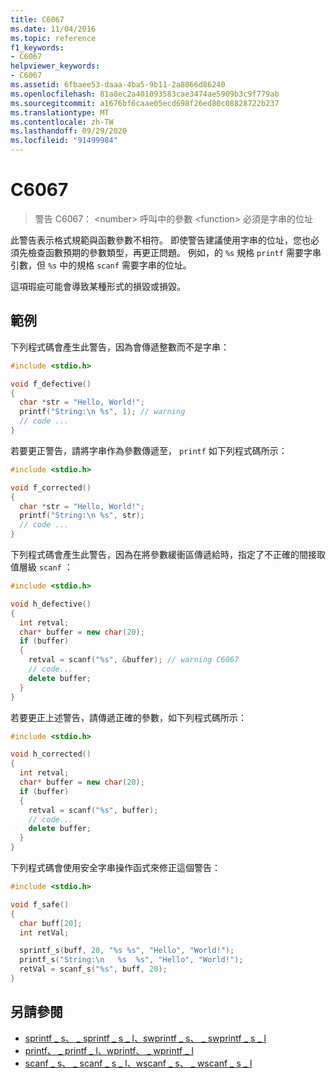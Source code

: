 ```yaml
---
title: C6067
ms.date: 11/04/2016
ms.topic: reference
f1_keywords:
- C6067
helpviewer_keywords:
- C6067
ms.assetid: 6fbaee53-daaa-4ba5-9b11-2a8066d86240
ms.openlocfilehash: 81a8ec2a401093583cae3474ae5909b3c9f779ab
ms.sourcegitcommit: a1676bf6caae05ecd698f26ed80c08828722b237
ms.translationtype: MT
ms.contentlocale: zh-TW
ms.lasthandoff: 09/29/2020
ms.locfileid: "91499984"
---
```

# <a name="c6067"></a>C6067

> 警告 C6067： \<number> 呼叫中的參數 \<function> 必須是字串的位址

此警告表示格式規範與函數參數不相符。 即使警告建議使用字串的位址，您也必須先檢查函數預期的參數類型，再更正問題。 例如，的 `%s` 規格 `printf` 需要字串引數，但 `%s` 中的規格 `scanf` 需要字串的位址。

這項瑕疵可能會導致某種形式的損毀或損毀。

## <a name="example"></a>範例

下列程式碼會產生此警告，因為會傳遞整數而不是字串：

```cpp
#include <stdio.h>

void f_defective()
{
  char *str = "Hello, World!";
  printf("String:\n %s", 1); // warning
  // code ...
}
```

若要更正警告，請將字串作為參數傳遞至， `printf` 如下列程式碼所示：

```cpp
#include <stdio.h>

void f_corrected()
{
  char *str = "Hello, World!";
  printf("String:\n %s", str);
  // code ...
}
```

下列程式碼會產生此警告，因為在將參數緩衝區傳遞給時，指定了不正確的間接取值層級 `scanf` ：

```cpp
#include <stdio.h>

void h_defective()
{
  int retval;
  char* buffer = new char(20);
  if (buffer)
  {
    retval = scanf("%s", &buffer); // warning C6067
    // code...
    delete buffer;
  }
}
```

若要更正上述警告，請傳遞正確的參數，如下列程式碼所示：

```cpp
#include <stdio.h>

void h_corrected()
{
  int retval;
  char* buffer = new char(20);
  if (buffer)
  {
    retval = scanf("%s", buffer);
    // code...
    delete buffer;
  }
}
```

下列程式碼會使用安全字串操作函式來修正這個警告：

```cpp
#include <stdio.h>

void f_safe()
{
  char buff[20];
  int retVal;

  sprintf_s(buff, 20, "%s %s", "Hello", "World!");
  printf_s("String:\n   %s  %s", "Hello", "World!");
  retVal = scanf_s("%s", buff, 20);
}
```

## <a name="see-also"></a>另請參閱

- [sprintf \_ s、 \_ sprintf \_ s \_ l、swprintf \_ s、 \_ swprintf \_ s \_ l](../c-runtime-library/reference/sprintf-s-sprintf-s-l-swprintf-s-swprintf-s-l.md)
- [printf、 \_ printf \_ l、wprintf、 \_ wprintf \_ l](../c-runtime-library/reference/printf-printf-l-wprintf-wprintf-l.md)
- [scanf \_ s、 \_ scanf \_ s \_ l、wscanf \_ s、 \_ wscanf \_ s \_ l](../c-runtime-library/reference/scanf-s-scanf-s-l-wscanf-s-wscanf-s-l.md)

